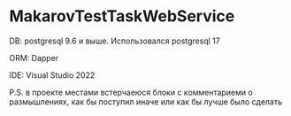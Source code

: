 # MakarovTestTaskWebService
DB: postgresql 9.6 и выше. Использовался postgresql 17

ORM: Dapper

IDE: Visual Studio 2022

P.S. в проекте местами встерчаеюся блоки с комментариеми о размышлениях, как бы поступил иначе или как бы лучше было сделать
